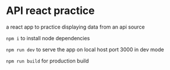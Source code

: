 # API react practice

a react app to practice displaying data from an api source

`npm i` to install node dependencies

`npm run dev` to serve the app on local host port 3000 in dev mode

`npm run build` for production build
